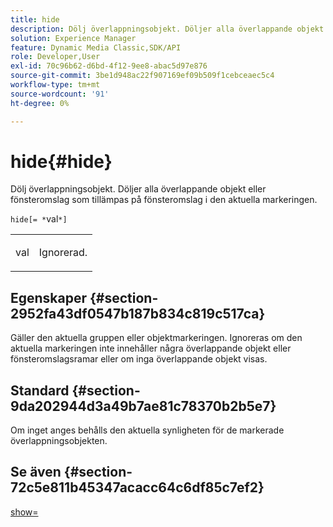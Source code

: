 ```yaml
---
title: hide
description: Dölj överlappningsobjekt. Döljer alla överlappande objekt eller fönsteromslag som tillämpas på fönsteromslag i den aktuella markeringen.
solution: Experience Manager
feature: Dynamic Media Classic,SDK/API
role: Developer,User
exl-id: 70c96b62-d6bd-4f12-9ee8-abac5d97e876
source-git-commit: 3be1d948ac22f907169ef09b509f1cebceaec5c4
workflow-type: tm+mt
source-wordcount: '91'
ht-degree: 0%

---
```


# hide{#hide}

Dölj överlappningsobjekt. Döljer alla överlappande objekt eller fönsteromslag som tillämpas på fönsteromslag i den aktuella markeringen.

`hide[= *`val`*]`

<table id="simpletable_015459EC2F4642A59B04F0B8064070B1"> 
 <tr class="strow"> 
  <td class="stentry"> <p><span class="codeph"> <span class="varname"> val</span></span> </p> </td> 
  <td class="stentry"> <p>Ignorerad. </p></td> 
 </tr> 
</table>

## Egenskaper {#section-2952fa43df0547b187b834c819c517ca}

Gäller den aktuella gruppen eller objektmarkeringen. Ignoreras om den aktuella markeringen inte innehåller några överlappande objekt eller fönsteromslagsramar eller om inga överlappande objekt visas.

## Standard {#section-9da202944d3a49b7ae81c78370b2b5e7}

Om inget anges behålls den aktuella synligheten för de markerade överlappningsobjekten.

## Se även {#section-72c5e811b45347acacc64c6df85c7ef2}

[show=](../../../../../ir-api/http-protocol/image-rendering-api-ref/c-ir-http-protocol-ref/c-ir-http-protocol-command-reference/r-ir-show.md#reference-f1824e1a501144bc9a6ae28de8e6bcb9)
